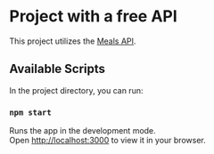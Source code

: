 # Project with a free API

This project utilizes the [Meals API](https://www.themealdb.com/api.php).

## Available Scripts

In the project directory, you can run:

### `npm start`

Runs the app in the development mode.\
Open [http://localhost:3000](http://localhost:3000) to view it in your browser.

